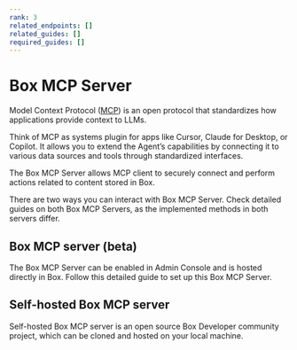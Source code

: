 ```yaml
---
rank: 3
related_endpoints: []
related_guides: []
required_guides: []
---
```


# Box MCP Server

Model Context Protocol ([MCP](https://modelcontextprotocol.io/introduction)) is an open protocol that standardizes how applications provide context to LLMs.

Think of MCP as systems plugin for apps like Cursor, Claude for Desktop, or Copilot. It allows you to extend the Agent’s capabilities by connecting it to various data sources and tools through standardized interfaces.

The Box MCP Server allows MCP client to securely connect and perform actions related to content stored in Box. 

There are two ways you can interact with Box MCP Server. Check detailed guides on both Box MCP Servers, as the implemented methods in both servers differ.

## Box MCP server (beta)

The Box MCP Server can be enabled in Admin Console and is hosted directly in Box. Follow this detailed guide to set up this Box MCP Server.

## Self-hosted Box MCP server

Self-hosted Box MCP server is an open source Box Developer community project, which can be cloned and hosted on your local machine.
